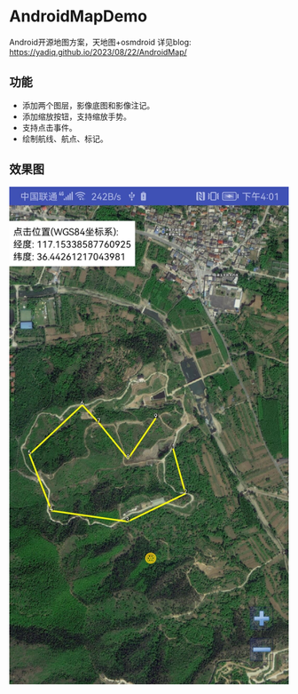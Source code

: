 # AndroidMapDemo
Android开源地图方案，天地图+osmdroid
详见blog: https://yadiq.github.io/2023/08/22/AndroidMap/

## 功能
+ 添加两个图层，影像底图和影像注记。
+ 添加缩放按钮，支持缩放手势。
+ 支持点击事件。
+ 绘制航线、航点、标记。

## 效果图

![AndroidMap](./img/AndroidMap1.jpg)
